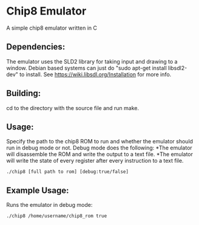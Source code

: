 # Chip8 Emulator

A simple chip8 emulator written in C

## Dependencies:

The emulator uses the SLD2 library for taking input and drawing to a window. Debian based systems can just do "sudo apt-get install libsdl2-dev" to install. See https://wiki.libsdl.org/Installation for more info.

## Building:

cd to the directory with the source file and run make.

## Usage: 

Specify the path to the chip8 ROM to run and whether the emulator should run in debug mode or not.
Debug mode does the following:
*The emulator will disassemble the ROM and write the output to a text file.
*The emulator will write the state of every register after every instruction to a text file.

```
./chip8 [full path to rom] [debug:true/false]
```

## Example Usage:

Runs the emulator in debug mode:

```
./chip8 /home/username/chip8_rom true
```
